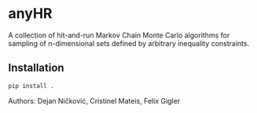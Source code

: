 # anyHR
A collection of hit-and-run Markov Chain Monte Carlo algorithms for sampling of n-dimensional sets defined by arbitrary inequality constraints.


## Installation

```bash
pip install .
```

Authors: Dejan Ničković, Cristinel Mateis, Felix Gigler
